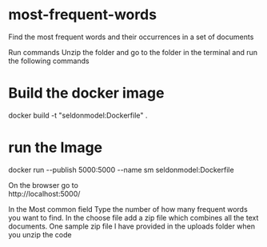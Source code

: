 # most-frequent-words
Find the most frequent words and their occurrences in a set of documents

Run commands
Unzip the folder and go to the folder in the terminal and run the following commands

# Build the docker image
docker build -t "seldonmodel:Dockerfile" .

# run the Image 
docker run --publish 5000:5000 --name sm seldonmodel:Dockerfile

On the browser go to  
http://localhost:5000/

In the Most common field Type the number of how many frequent words you want to find.
In the choose file add a zip file which combines all the text documents.
One sample zip file I have provided in the uploads folder when you unzip the code
